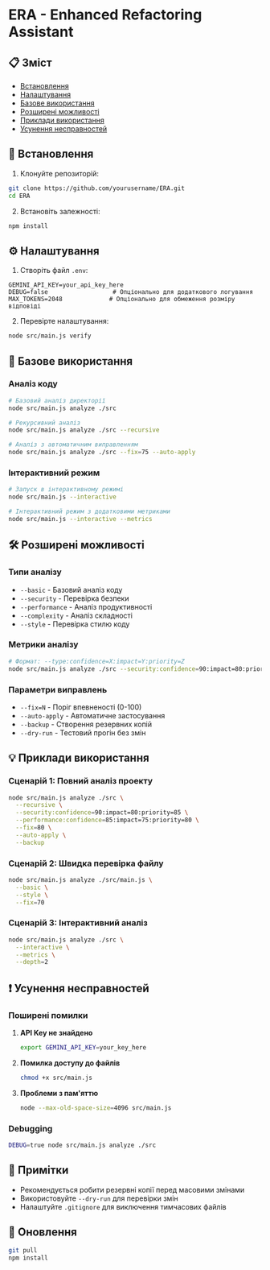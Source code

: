 # ERA - Enhanced Refactoring Assistant

## 📋 Зміст
- [Встановлення](#встановлення)
- [Налаштування](#налаштування)
- [Базове використання](#базове-використання)
- [Розширені можливості](#розширені-можливості)
- [Приклади використання](#приклади-використання)
- [Усунення несправностей](#усунення-несправностей)

## 🚀 Встановлення

1. Клонуйте репозиторій:
```sh
git clone https://github.com/yourusername/ERA.git
cd ERA
```

2. Встановіть залежності:
```sh
npm install
```

## ⚙️ Налаштування

1. Створіть файл `.env`:
```env
GEMINI_API_KEY=your_api_key_here
DEBUG=false                  # Опціонально для додаткового логування
MAX_TOKENS=2048             # Опціонально для обмеження розміру відповіді
```

2. Перевірте налаштування:
```sh
node src/main.js verify
```

## 📘 Базове використання

### Аналіз коду

```sh
# Базовий аналіз директорії
node src/main.js analyze ./src

# Рекурсивний аналіз
node src/main.js analyze ./src --recursive

# Аналіз з автоматичним виправленням
node src/main.js analyze ./src --fix=75 --auto-apply
```

### Інтерактивний режим

```sh
# Запуск в інтерактивному режимі
node src/main.js --interactive

# Інтерактивний режим з додатковими метриками
node src/main.js --interactive --metrics
```

## 🛠 Розширені можливості

### Типи аналізу

- `--basic` - Базовий аналіз коду
- `--security` - Перевірка безпеки
- `--performance` - Аналіз продуктивності
- `--complexity` - Аналіз складності
- `--style` - Перевірка стилю коду

### Метрики аналізу

```sh
# Формат: --type:confidence=X:impact=Y:priority=Z
node src/main.js analyze ./src --security:confidence=90:impact=80:priority=85
```

### Параметри виправлень

- `--fix=N` - Поріг впевненості (0-100)
- `--auto-apply` - Автоматичне застосування
- `--backup` - Створення резервних копій
- `--dry-run` - Тестовий прогін без змін

## 💡 Приклади використання

### Сценарій 1: Повний аналіз проекту
```sh
node src/main.js analyze ./src \
  --recursive \
  --security:confidence=90:impact=80:priority=85 \
  --performance:confidence=85:impact=75:priority=80 \
  --fix=80 \
  --auto-apply \
  --backup
```

### Сценарій 2: Швидка перевірка файлу
```sh
node src/main.js analyze ./src/main.js \
  --basic \
  --style \
  --fix=70
```

### Сценарій 3: Інтерактивний аналіз
```sh
node src/main.js analyze ./src \
  --interactive \
  --metrics \
  --depth=2
```

## ❗ Усунення несправностей

### Поширені помилки

1. **API Key не знайдено**
   ```sh
   export GEMINI_API_KEY=your_key_here
   ```

2. **Помилка доступу до файлів**
   ```sh
   chmod +x src/main.js
   ```

3. **Проблеми з пам'яттю**
   ```sh
   node --max-old-space-size=4096 src/main.js
   ```

### Debugging

```sh
DEBUG=true node src/main.js analyze ./src
```

## 📝 Примітки

- Рекомендується робити резервні копії перед масовими змінами
- Використовуйте `--dry-run` для перевірки змін
- Налаштуйте `.gitignore` для виключення тимчасових файлів

## 🔄 Оновлення

```sh
git pull
npm install
```
